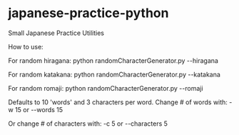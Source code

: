 # japanese-practice-python
Small Japanese Practice Utilities

How to use:

For random hiragana:
python randomCharacterGenerator.py --hiragana

For random katakana:
python randomCharacterGenerator.py --katakana

For random romaji:
python randomCharacterGenerator.py --romaji


Defaults to 10 'words' and 3 characters per word.
Change # of words with:
-w 15 or --words 15

Or change # of characters with:
-c 5 or --characters 5